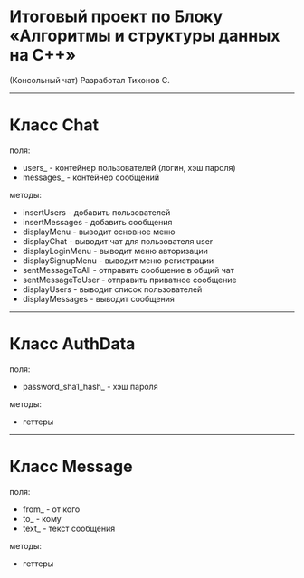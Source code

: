 # Итоговый проект по Блоку «Алгоритмы и структуры данных на C++» 

(Консольный чат)
Разработал Тихонов С.
_________________________
# Класс Chat
 поля:
 * users_ - контейнер пользователей (логин, хэш пароля)
 * messages_ - контейнер сообщений

 методы:
 * insertUsers - добавить пользователей
 * insertMessages - добавить сообщения
 * displayMenu - выводит основное меню
 * displayChat - выводит чат для пользователя user
 * displayLoginMenu - выводит меню авторизации
 * displaySignupMenu - выводит меню регистрации
 * sentMessageToAll - отправить сообщение в общий чат
 * sentMessageToUser - отправить приватное сообщение 
 * displayUsers - выводит список пользователей
 * displayMessages - выводит сообщения
_________________________
# Класс AuthData
поля:
 * password_sha1_hash_ - хэш пароля

методы:
 * геттеры
_________________________
# Класс Message
поля:
 * from_ - от кого
 * to_ - кому
 * text_ - текст сообщения

методы:
 * геттеры